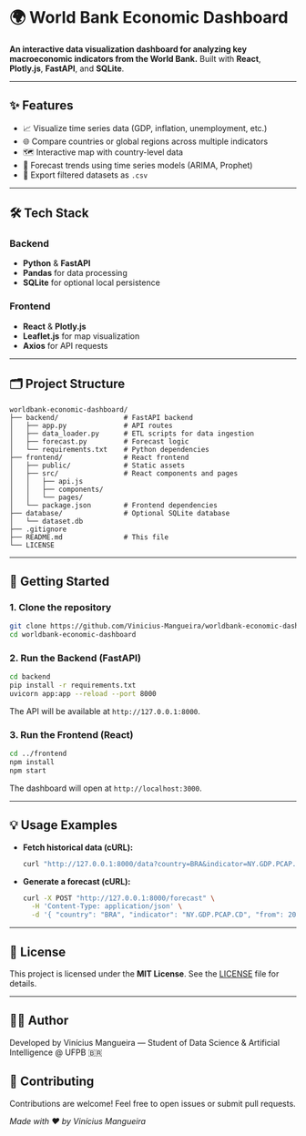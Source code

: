 # 🌍 World Bank Economic Dashboard

**An interactive data visualization dashboard for analyzing key macroeconomic indicators from the World Bank.**
Built with **React**, **Plotly.js**, **FastAPI**, and **SQLite**.

---

## ✨ Features

* 📈 Visualize time series data (GDP, inflation, unemployment, etc.)
* 🌐 Compare countries or global regions across multiple indicators
* 🗺️ Interactive map with country-level data
* 🔮 Forecast trends using time series models (ARIMA, Prophet)
* 💾 Export filtered datasets as `.csv`

---

## 🛠️ Tech Stack

### Backend

* **Python** & **FastAPI**
* **Pandas** for data processing
* **SQLite** for optional local persistence

### Frontend

* **React** & **Plotly.js**
* **Leaflet.js** for map visualization
* **Axios** for API requests

---

## 🗂️ Project Structure

```
worldbank-economic-dashboard/
├── backend/                # FastAPI backend
│   ├── app.py              # API routes
│   ├── data_loader.py      # ETL scripts for data ingestion
│   ├── forecast.py         # Forecast logic
│   └── requirements.txt    # Python dependencies
├── frontend/               # React frontend
│   ├── public/             # Static assets
│   ├── src/                # React components and pages
│   │   ├── api.js
│   │   ├── components/
│   │   └── pages/
│   └── package.json        # Frontend dependencies
├── database/               # Optional SQLite database
│   └── dataset.db
├── .gitignore
├── README.md               # This file
└── LICENSE
```

---

## 🚀 Getting Started

### 1. Clone the repository

```bash
git clone https://github.com/Vinicius-Mangueira/worldbank-economic-dashboard.git
cd worldbank-economic-dashboard
```

### 2. Run the Backend (FastAPI)

```bash
cd backend
pip install -r requirements.txt
uvicorn app:app --reload --port 8000
```

The API will be available at `http://127.0.0.1:8000`.

### 3. Run the Frontend (React)

```bash
cd ../frontend
npm install
npm start
```

The dashboard will open at `http://localhost:3000`.

---

## 💡 Usage Examples

* **Fetch historical data (cURL):**

  ```bash
  curl "http://127.0.0.1:8000/data?country=BRA&indicator=NY.GDP.PCAP.CD&from=2000&to=2020"
  ```

* **Generate a forecast (cURL):**

  ```bash
  curl -X POST "http://127.0.0.1:8000/forecast" \
    -H 'Content-Type: application/json' \
    -d '{ "country": "BRA", "indicator": "NY.GDP.PCAP.CD", "from": 2000, "to": 2020, "years_ahead": 5 }'
  ```

---

## 📄 License

This project is licensed under the **MIT License**. See the [LICENSE](LICENSE) file for details.

---

## 👨‍💻 Author

Developed by Vinícius Mangueira — Student of Data Science & Artificial Intelligence @ UFPB 🇧🇷

## 🤝 Contributing

Contributions are welcome! Feel free to open issues or submit pull requests.

*Made with ❤️ by Vinícius Mangueira*
